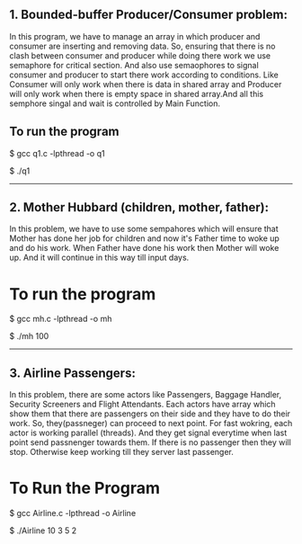 

## 1. Bounded-buffer Producer/Consumer problem:
In this program, we have to manage an array in which producer and consumer are inserting and removing data. So, ensuring that there is no clash between consumer and producer while doing there work we use semaphore for critical section. And also use semaophores to signal consumer and producer to start there work according to conditions. Like Consumer will only work when there is data in shared array and Producer will only work when there is empty space in shared array.And all this semphore singal and wait is controlled by Main Function. 

## To run the program 

$ gcc q1.c -lpthread -o q1

$ ./q1
											
---------------------------------------------------------------
## 2. Mother Hubbard (children, mother, father):
In this problem, we have to use some sempahores which will ensure that Mother has done her job for children and now it's Father time to woke up and do his work. When Father have done his work then Mother will woke up. And it will continue in this way till input days.
	

# To run the program 

$ gcc mh.c -lpthread -o mh

$ ./mh 100 

--------------------------------------------------------------										

## 3. Airline Passengers:
In this problem, there are some actors like Passengers, Baggage Handler, Security Screeners and Flight Attendants. Each actors have array which show them that there are passengers on their side and they have to do their work. So, they(passneger) can proceed to next point. For fast wokring, each actor is working parallel (threads). And they get signal everytime when last point send passnenger towards them. If there is no passenger then they will stop. Otherwise keep working till they server last passenger. 

# To Run the Program 

$ gcc Airline.c -lpthread -o Airline

$ ./Airline 10 3 5 2 
